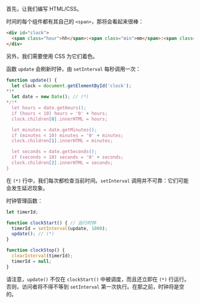 首先，让我们编写 HTML/CSS。

时间的每个组件都有其自己的 `<span>`，那将会看起来很棒：

```html
<div id="clock">
  <span class="hour">hh</span>:<span class="min">mm</span>:<span class="sec">ss</span>
</div>
```

另外，我们需要使用 CSS 为它们着色。

函数 `update` 会刷新时钟，由 `setInterval` 每秒调用一次：

```js
function update() {
  let clock = document.getElementById('clock');
*!*
  let date = new Date(); // (*)
*/!*
  let hours = date.getHours();
  if (hours < 10) hours = '0' + hours;
  clock.children[0].innerHTML = hours;

  let minutes = date.getMinutes();
  if (minutes < 10) minutes = '0' + minutes;
  clock.children[1].innerHTML = minutes;

  let seconds = date.getSeconds();
  if (seconds < 10) seconds = '0' + seconds;
  clock.children[2].innerHTML = seconds;
}
```

在 `(*)` 行中，我们每次都检查当前时间。`setInterval` 调用并不可靠：它们可能会发生延迟现象。

时钟管理函数：

```js
let timerId;

function clockStart() { // 运行时钟
  timerId = setInterval(update, 1000);
  update(); // (*)
}

function clockStop() {
  clearInterval(timerId);
  timerId = null;
}
```

请注意，`update()` 不仅在 `clockStart()` 中被调度，而且还立即在 `(*)` 行运行。否则，访问者将不得不等到 `setInterval` 第一次执行。在那之前，时钟将是空的。
